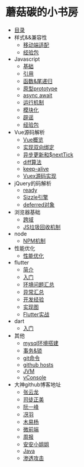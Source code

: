 # 蘑菇碳的小书房

* [目录](README.md)
* 样式&&兼容性
  * [移动端适配](css/LAYOUT.md)
  * [经验包](css/EXPERIENCE.md)
* Javascript
  * [基础](javascript/basal_type.md)
  * [引用](javascript/object_type.md)
  * [函数&尾递归](javascript/function.md)
  * [原型prototype](javascript/prototype.md)
  * [async await](javascript/async_await.md)
  * [运行机制](javascript/event_loop.md)
  * [模块化](javascript/module.md)
  * [辟谣](javascript/rumor.md)
  * [经验包](javascript/experience.md)
* Vue源码解析
  * [Vue概览](vue/base.md)
  * [实现双向绑定](vue/proxy.md)
  * [异步更新和$nextTick](vue/next_tick.md)
  * [diff算法](vue/diff.md)
  * [keep-alive](vue/keep_alive.md)
  * [Vuex源码实现](vue/vuex.md)
* jQuery的码解析
  * [ready](jQuery/ready.md)
  * [Sizzle引擎](jQuery/sizzle.md)
  * [deferred对象](jQuery/deferred.md)
* 浏览器基础
  * [跨域](browser/cross_origin.md)
  * [JS垃圾回收机制](browser/garbage_collection.md)
* node
  * [NPM机制](node/NPM.md)
* 性能优化
  * [性能优化](performance/optimization.md)
* flutter
  * [简介](flutter/BRIEF.md)
  * [入门](flutter/PRIMER.md)
  * [环境问题汇总](flutter/SCENES.md)
  * [异常汇总](flutter/EXCEPTION.md)
  * [开发经验](flutter/ISSUE.md)
  * [实现图](flutter/IMPLEMENT.md)
  * [Flutter实战](https://github.com/zhongmeizhi/fultter-example-app)
* dart
  * [入门](dart/PRIMER.md)
* 其他
  * [mysql环境搭建](other/MYSQL.md)
  * [事务&锁](other/data_base.md)
  * [git命令](other/GIT.md)
  * [github hosts](other/GITHUB.md)
  * [JVM](other/JVM.md)
  * [vConsole](other/vConsole.md)
* 大神github博客地址
  * [张云龙](https://github.com/fouber/blog)
  * [司徒正美](https://github.com/RubyLouvre/mobileHack)
  * [阮一峰](https://github.com/ruanyf)
  * [冴羽](https://github.com/mqyqingfeng/Blog)
  * [木易杨](https://github.com/yygmind)
  * [微前端](https://github.com/phodal/microfrontends)
  * [周报](https://github.com/Tnfe/TNFE-Weekly)
  * [安安小姐姐](https://github.com/sisterAn/blog)
  * [Java](https://github.com/Snailclimb/JavaGuide)
  * [渗透攻击](https://github.com/Micropoor/Micro8)